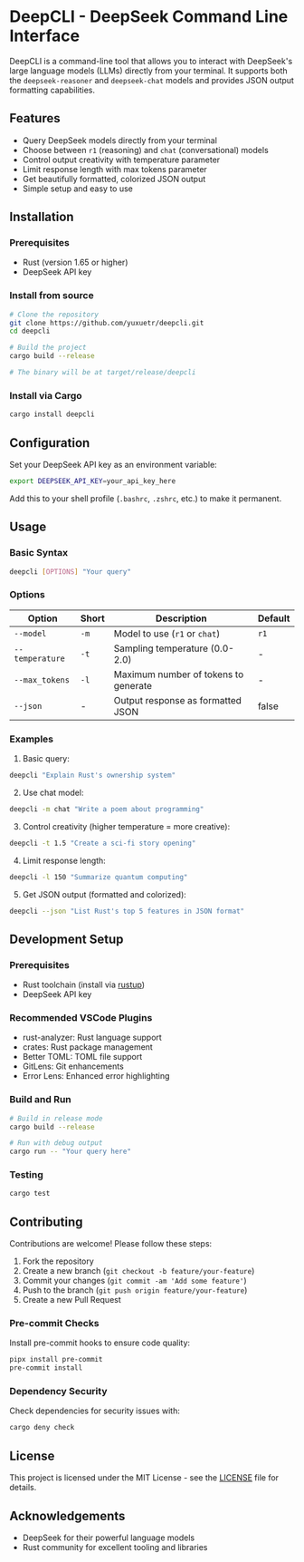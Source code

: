 # DeepCLI - DeepSeek Command Line Interface

DeepCLI is a command-line tool that allows you to interact with DeepSeek's large language models (LLMs) directly from your terminal. It supports both the `deepseek-reasoner` and `deepseek-chat` models and provides JSON output formatting capabilities.

## Features

- Query DeepSeek models directly from your terminal
- Choose between `r1` (reasoning) and `chat` (conversational) models
- Control output creativity with temperature parameter
- Limit response length with max tokens parameter
- Get beautifully formatted, colorized JSON output
- Simple setup and easy to use

## Installation

### Prerequisites

- Rust (version 1.65 or higher)
- DeepSeek API key

### Install from source

```bash
# Clone the repository
git clone https://github.com/yuxuetr/deepcli.git
cd deepcli

# Build the project
cargo build --release

# The binary will be at target/release/deepcli
```

### Install via Cargo

```bash
cargo install deepcli
```

## Configuration

Set your DeepSeek API key as an environment variable:

```bash
export DEEPSEEK_API_KEY=your_api_key_here
```

Add this to your shell profile (`.bashrc`, `.zshrc`, etc.) to make it permanent.

## Usage

### Basic Syntax

```bash
deepcli [OPTIONS] "Your query"
```

### Options

| Option          | Short | Description                          | Default |
| --------------- | ----- | ------------------------------------ | ------- |
| `--model`       | `-m`  | Model to use (`r1` or `chat`)        | `r1`    |
| `--temperature` | `-t`  | Sampling temperature (0.0-2.0)       | -       |
| `--max_tokens`  | `-l`  | Maximum number of tokens to generate | -       |
| `--json`        | -     | Output response as formatted JSON    | false   |

### Examples

1. Basic query:

```bash
deepcli "Explain Rust's ownership system"
```

2. Use chat model:

```bash
deepcli -m chat "Write a poem about programming"
```

3. Control creativity (higher temperature = more creative):

```bash
deepcli -t 1.5 "Create a sci-fi story opening"
```

4. Limit response length:

```bash
deepcli -l 150 "Summarize quantum computing"
```

5. Get JSON output (formatted and colorized):

```bash
deepcli --json "List Rust's top 5 features in JSON format"
```

## Development Setup

### Prerequisites

- Rust toolchain (install via [rustup](https://rustup.rs/))
- DeepSeek API key

### Recommended VSCode Plugins

- rust-analyzer: Rust language support
- crates: Rust package management
- Better TOML: TOML file support
- GitLens: Git enhancements
- Error Lens: Enhanced error highlighting

### Build and Run

```bash
# Build in release mode
cargo build --release

# Run with debug output
cargo run -- "Your query here"
```

### Testing

```bash
cargo test
```

## Contributing

Contributions are welcome! Please follow these steps:

1. Fork the repository
2. Create a new branch (`git checkout -b feature/your-feature`)
3. Commit your changes (`git commit -am 'Add some feature'`)
4. Push to the branch (`git push origin feature/your-feature`)
5. Create a new Pull Request

### Pre-commit Checks

Install pre-commit hooks to ensure code quality:

```bash
pipx install pre-commit
pre-commit install
```

### Dependency Security

Check dependencies for security issues with:

```bash
cargo deny check
```

## License

This project is licensed under the MIT License - see the [LICENSE](LICENSE) file for details.

## Acknowledgements

- DeepSeek for their powerful language models
- Rust community for excellent tooling and libraries
